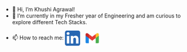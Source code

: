 - 👋 Hi, I’m Khushi Agrawal!
- 👀 I’m currently in my Fresher year of Engineering and am curious to explore different Tech Stacks.
<!--- - 🌱 I’m currently learning ...--->
<!--- - 💞️ I’m looking to collaborate on ... --->
- 📫 How to reach me: 
<a href="https://www.linkedin.com/in/khushiagrawal10/" target="blank"><img align="center" src="https://github.com/avanishsanghvi/social-media-icons-for-portfolio/blob/main/iconfinder_1_Linkedin_unofficial_colored_svg_5296501.svg" alt="https://www.linkedin.com/in/khushiagrawal10/" height="40" width="40" /></a> &nbsp;     <a href="mailto:agrawalkhu22@gmail.com?"><img align="center" src="https://github.com/avanishsanghvi/social-media-icons-for-portfolio/blob/main/iconfinder_google-gmail_7089163.svg" height="40" width="40" /></a>   
</br>

<!---
khushiagrawal1016/khushiagrawal1016 is a ✨ special ✨ repository because its `README.md` (this file) appears on your GitHub profile.
You can click the Preview link to take a look at your changes.
--->
